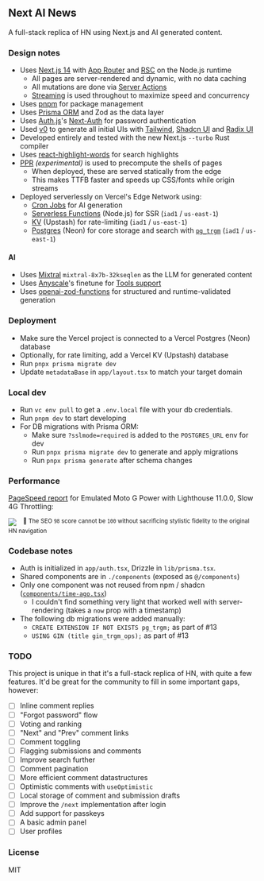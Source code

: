 ## Next AI News

A full-stack replica of HN using Next.js and AI generated content.

### Design notes

- Uses [Next.js 14](https://nextjs.org/) with [App Router](https://nextjs.org/docs/app/building-your-application/routing) and [RSC](https://nextjs.org/docs/app/building-your-application/rendering/server-components) on the Node.js runtime
  - All pages are server-rendered and dynamic, with no data caching
  - All mutations are done via [Server Actions](https://nextjs.org/docs/app/building-your-application/data-fetching/server-actions-and-mutations)
  - [Streaming](https://nextjs.org/docs/app/building-your-application/routing/loading-ui-and-streaming) is used throughout to maximize speed and concurrency
- Uses [pnpm](https://pnpm.io/installation) for package management
- Uses [Prisma ORM](https://www.prisma.io/docs) and Zod as the data layer
- Uses [Auth.js](https://authjs.dev/)'s [Next-Auth](https://next-auth.js.org/) for password authentication
- Used [v0](https://v0.dev) to generate all initial UIs with
  [Tailwind](https://tailwindcss.com/), [Shadcn UI](https://ui.shadcn.com/) and [Radix UI](https://www.radix-ui.com/)
- Developed entirely and tested with the new Next.js `--turbo` Rust compiler
- Uses [react-highlight-words](https://bvaughn.github.io/react-highlight-words/) for search highlights
- [PPR](https://vercel.com/blog/partial-prerendering-with-next-js-creating-a-new-default-rendering-model) _(experimental)_ is used to precompute the shells of pages
  - When deployed, these are served statically from the edge
  - This makes TTFB faster and speeds up CSS/fonts while origin streams
- Deployed serverlessly on Vercel's Edge Network using:
  - [Cron Jobs](https://vercel.com/guides/how-to-setup-cron-jobs-on-vercel) for AI generation
  - [Serverless Functions](https://vercel.com/docs/functions/serverless-functions) (Node.js) for SSR (`iad1` / `us-east-1`)
  - [KV](https://vercel.com/docs/storage/vercel-kv) (Upstash) for rate-limiting (`iad1` / `us-east-1`)
  - [Postgres](https://vercel.com/docs/storage/vercel-postgres) (Neon) for core storage and search with [`pg_trgm`](https://www.postgresql.org/docs/current/pgtrgm.html) (`iad1` / `us-east-1`)

#### AI

- Uses [Mixtral](https://mistral.ai/) `mixtral-8x7b-32kseqlen` as the LLM for generated content
- Uses [Anyscale](https://www.anyscale.com/)'s finetune for [Tools support](https://www.anyscale.com/blog/anyscale-endpoints-json-mode-and-function-calling-features)
- Uses [openai-zod-functions](https://www.npmjs.com/package/openai-zod-functions) for structured and runtime-validated generation

### Deployment

- Make sure the Vercel project is connected to a Vercel Postgres (Neon) database
- Optionally, for rate limiting, add a Vercel KV (Upstash) database
- Run `pnpx prisma migrate dev`
- Update `metadataBase` in `app/layout.tsx` to match your target domain

### Local dev

- Run `vc env pull` to get a `.env.local` file with your db credentials.
- Run `pnpm dev` to start developing
- For DB migrations with Prisma ORM:
  - Make sure `?sslmode=required` is added to the `POSTGRES_URL` env for dev
  - Run `pnpx prisma migrate dev` to generate and apply migrations
  - Run `pnpx prisma generate` after schema changes

### Performance

[PageSpeed report](https://pagespeed.web.dev/analysis/https-next-ai-news-vercel-app/x55es0m0ya?form_factor=mobile) for Emulated Moto G Power with Lighthouse 11.0.0, Slow 4G Throttling:

[![](https://h2rsi9anqnqbkvkf.public.blob.vercel-storage.com/perf-LAbwq5HsiimvbRrNSUV9JAGCATsBMs.png)](https://pagespeed.web.dev/analysis/https-next-ai-news-vercel-app/x55es0m0ya?form_factor=mobile)
<sup>&nbsp;&nbsp;&nbsp;💩 The SEO `98` score cannot be `100` without sacrificing stylistic fidelity to the original HN navigation</sup>

### Codebase notes

- Auth is initialized in `app/auth.tsx`, Drizzle in `lib/prisma.tsx`.
- Shared components are in `./components` (exposed as `@/components`)
- Only one component was not reused from npm / shadcn ([`components/time-ago.tsx`](components/time-ago.tsx))
  - I couldn't find something very light that worked well with server-rendering (takes a `now` prop with a timestamp)
- The following db migrations were added manually:
  - `CREATE EXTENSION IF NOT EXISTS pg_trgm;` as part of #13
  - `USING GIN (title gin_trgm_ops);` as part of #13

### TODO

This project is unique in that it's a full-stack replica of HN, with quite a few features. It'd be great
for the community to fill in some important gaps, however:

- [ ] Inline comment replies
- [ ] "Forgot password" flow
- [ ] Voting and ranking
- [ ] "Next" and "Prev" comment links
- [ ] Comment toggling
- [ ] Flagging submissions and comments
- [ ] Improve search further
- [ ] Comment pagination
- [ ] More efficient comment datastructures
- [ ] Optimistic comments with `useOptimistic`
- [ ] Local storage of comment and submission drafts
- [ ] Improve the `/next` implementation after login
- [ ] Add support for passkeys
- [ ] A basic admin panel
- [ ] User profiles

### License

MIT
